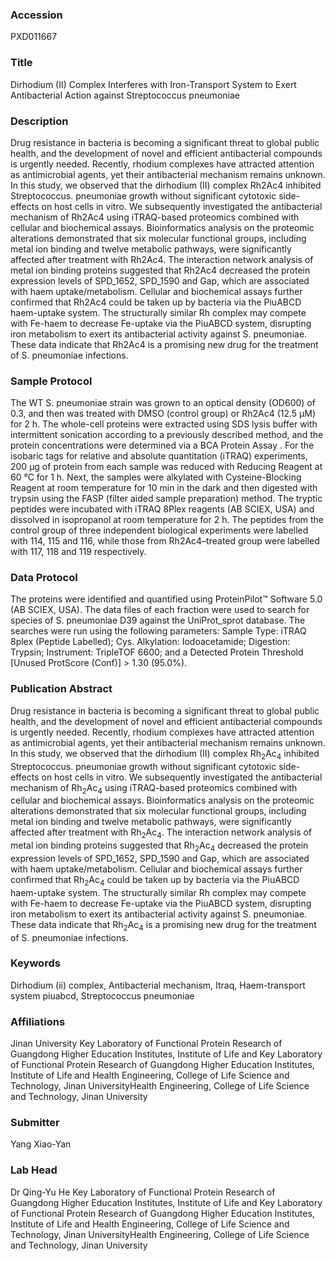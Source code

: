 ### Accession
PXD011667

### Title
Dirhodium (II) Complex Interferes with Iron-Transport System to Exert Antibacterial Action against Streptococcus pneumoniae

### Description
Drug resistance in bacteria is becoming a significant threat to global public health, and the development of novel and efficient antibacterial compounds is urgently needed. Recently, rhodium complexes have attracted attention as antimicrobial agents, yet their antibacterial mechanism remains unknown. In this study, we observed that the dirhodium (II) complex Rh2Ac4 inhibited Streptococcus. pneumoniae growth without significant cytotoxic side-effects on host cells in vitro. We subsequently investigated the antibacterial mechanism of Rh2Ac4 using iTRAQ-based proteomics combined with cellular and biochemical assays. Bioinformatics analysis on the proteomic alterations demonstrated that six molecular functional groups, including metal ion binding and twelve metabolic pathways, were significantly affected after treatment with Rh2Ac4. The interaction network analysis of metal ion binding proteins suggested that Rh2Ac4 decreased the protein expression levels of SPD_1652, SPD_1590 and Gap, which are associated with haem uptake/metabolism. Cellular and biochemical assays further confirmed that Rh2Ac4 could be taken up by bacteria via the PiuABCD haem-uptake system. The structurally similar Rh complex may compete with Fe-haem to decrease Fe-uptake via the PiuABCD system, disrupting iron metabolism to exert its antibacterial activity against S. pneumoniae. These data indicate that Rh2Ac4 is a promising new drug for the treatment of S. pneumoniae infections.

### Sample Protocol
The WT S. pneumoniae strain was grown to an optical density (OD600) of 0.3, and then was treated with DMSO (control group) or Rh2Ac4 (12.5 μM) for 2 h. The whole-cell proteins were extracted using SDS lysis buffer with intermittent sonication according to a previously described method, and the protein concentrations were determined via a BCA Protein Assay . For the isobaric tags for relative and absolute quantitation (iTRAQ) experiments, 200 μg of protein from each sample was reduced with Reducing Reagent at 60 °C for 1 h. Next, the samples were alkylated with Cysteine-Blocking Reagent at room temperature for 10 min in the dark and then digested with trypsin using the FASP (filter aided sample preparation) method. The tryptic peptides were incubated with iTRAQ 8Plex reagents (AB SCIEX, USA) and dissolved in isopropanol at room temperature for 2 h. The peptides from the control group of three independent biological experiments were labelled with 114, 115 and 116, while those from Rh2Ac4–treated group were labelled with 117, 118 and 119 respectively.

### Data Protocol
The proteins were identified and quantified using ProteinPilot™ Software 5.0 (AB SCIEX, USA). The data files of each fraction were used to search for species of S. pneumoniae D39 against the UniProt_sprot database. The searches were run using the following parameters: Sample Type: iTRAQ 8plex (Peptide Labelled); Cys. Alkylation: Iodoacetamide; Digestion: Trypsin; Instrument: TripleTOF 6600; and a Detected Protein Threshold [Unused ProtScore (Conf)] > 1.30 (95.0%).

### Publication Abstract
Drug resistance in bacteria is becoming a significant threat to global public health, and the development of novel and efficient antibacterial compounds is urgently needed. Recently, rhodium complexes have attracted attention as antimicrobial agents, yet their antibacterial mechanism remains unknown. In this study, we observed that the dirhodium (II) complex Rh<sub>2</sub>Ac<sub>4</sub> inhibited Streptococcus. pneumoniae growth without significant cytotoxic side-effects on host cells in vitro. We subsequently investigated the antibacterial mechanism of Rh<sub>2</sub>Ac<sub>4</sub> using iTRAQ-based proteomics combined with cellular and biochemical assays. Bioinformatics analysis on the proteomic alterations demonstrated that six molecular functional groups, including metal ion binding and twelve metabolic pathways, were significantly affected after treatment with Rh<sub>2</sub>Ac<sub>4</sub>. The interaction network analysis of metal ion binding proteins suggested that Rh<sub>2</sub>Ac<sub>4</sub> decreased the protein expression levels of SPD_1652, SPD_1590 and Gap, which are associated with haem uptake/metabolism. Cellular and biochemical assays further confirmed that Rh<sub>2</sub>Ac<sub>4</sub> could be taken up by bacteria via the PiuABCD haem-uptake system. The structurally similar Rh complex may compete with Fe-haem to decrease Fe-uptake via the PiuABCD system, disrupting iron metabolism to exert its antibacterial activity against S. pneumoniae. These data indicate that Rh<sub>2</sub>Ac<sub>4</sub> is a promising new drug for the treatment of S. pneumoniae infections.

### Keywords
Dirhodium (ii) complex, Antibacterial mechanism, Itraq, Haem-transport system piuabcd, Streptococcus pneumoniae

### Affiliations
Jinan University
Key Laboratory of Functional Protein Research of Guangdong Higher Education Institutes, Institute of Life and  Key Laboratory of Functional Protein Research of Guangdong Higher Education Institutes, Institute of Life and Health Engineering, College of Life Science and Technology, Jinan UniversityHealth Engineering, College of Life Science and Technology, Jinan University

### Submitter
Yang Xiao-Yan

### Lab Head
Dr Qing-Yu He
Key Laboratory of Functional Protein Research of Guangdong Higher Education Institutes, Institute of Life and  Key Laboratory of Functional Protein Research of Guangdong Higher Education Institutes, Institute of Life and Health Engineering, College of Life Science and Technology, Jinan UniversityHealth Engineering, College of Life Science and Technology, Jinan University


